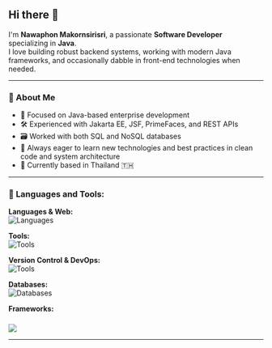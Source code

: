 ## Hi there 👋

I'm **Nawaphon Makornsirisri**, a passionate **Software Developer** specializing in **Java**.  
I love building robust backend systems, working with modern Java frameworks, and occasionally dabble in front-end technologies when needed.

---

### 💼 About Me
- 🔧 Focused on Java-based enterprise development
- 🛠️ Experienced with Jakarta EE, JSF, PrimeFaces, and REST APIs
- 🗃️ Worked with both SQL and NoSQL databases
- 🧠 Always eager to learn new technologies and best practices in clean code and system architecture
- 📌 Currently based in Thailand 🇹🇭

---

### 🧰 Languages and Tools:

<p align="left">

  <!-- Programming Languages & Web -->
  <strong>Languages & Web:</strong><br/>
  <img src="https://skillicons.dev/icons?i=java,python,html,css,javascript&theme=light" alt="Languages" />
  <!-- Tools -->
  <strong>Tools:</strong><br/>
  <img src="https://skills.syvixor.com/api/icons?i=postman,dbeaver,eclipseide,intellijidea,pycharm" alt="Tools" />
  <br/>

  <strong>Version Control & DevOps:</strong><br/>
  <img src="https://skillicons.dev/icons?i=git,docker&theme=light" alt="Tools" />
  <br/>

  <!-- Databases -->
  <strong>Databases:</strong><br/>
  <img src="https://skills.syvixor.com/api/icons?i=mysql,mariadb,postgresql,mongodb,sqlite,redis,cassandra,oracle&theme=light" alt="Databases"/>
  <br/>
  <!-- Frameworks / Platforms -->
  <strong>Frameworks:</strong><br/>

  <!-- Jakarta EE icon -->
  <span style="display: inline-flex; align-items: center; gap: 12px; margin-top: 8px;">
    <img src="https://skills.syvixor.com/api/icons?i=jakartaee,spring,fastapi&theme=light"/>
  </span>

</p>

---
